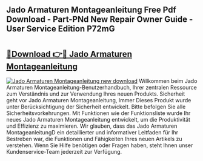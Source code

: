 ## Jado Armaturen Montageanleitung Free Pdf Download - Part-PNd New Repair Owner Guide - User Service Edition P72mG

# <h2><a href="http://df78egp.blite.top/?on=Jado+Armaturen+Montageanleitung">🔗Download 👉🔴 Jado Armaturen Montageanleitung</a></h2>

[![Jado Armaturen Montageanleitung new download](https://i.imgur.com/lujVjoI.png)](http://df78egp.blite.top/?on=Jado+Armaturen+Montageanleitung)
Willkommen beim Jado Armaturen Montageanleitung-Benutzerhandbuch, Ihrer zentralen Ressource zum Verständnis und zur Verwendung Ihres neuen Produkts. Sicherheit geht vor Jado Armaturen Montageanleitung, Immer Dieses Produkt wurde unter Berücksichtigung der Sicherheit entwickelt. Bitte befolgen Sie alle Sicherheitsvorkehrungen. Mit Funktionen wie der Funktionsliste wurde Ihr neues Jado Armaturen Montageanleitung entwickelt, um die Produktivität und Effizienz zu maximieren. Wir glauben, dass das Jado Armaturen MontageanleitungD ein detaillierter und informativer Leitfaden für Ihr Bestreben war, die Funktionen und Fähigkeiten Ihres neuen Artikels zu verstehen. Wenn Sie Hilfe benötigen oder Fragen haben, steht Ihnen unser Kundenservice-Team jederzeit zur Verfügung.
